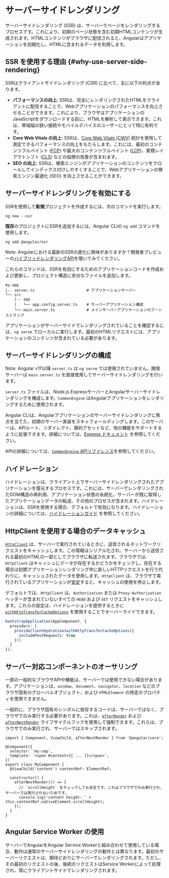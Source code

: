 # サーバーサイドレンダリング

サーバーサイドレンダリング (SSR) は、サーバーでページをレンダリングするプロセスです。これにより、初期のページ状態を含む初期HTMLコンテンツが生成されます。HTMLコンテンツがブラウザに配信されると、Angularはアプリケーションを初期化し、HTMLに含まれるデータを利用します。

## SSR を使用する理由 {#why-use-server-side-rendering}

SSRはクライアントサイドレンダリング (CSR) に比べて、主に以下の利点があります。

- **パフォーマンスの向上**: SSRは、完全にレンダリングされたHTMLをクライアントに配信することで、Webアプリケーションのパフォーマンスを向上させることができます。これにより、ブラウザはアプリケーションのJavaScriptをダウンロードする前に、HTMLを解析して表示できます。これは、帯域幅の狭い接続やモバイルデバイスのユーザーにとって特に有利です。
- **Core Web Vitals の向上**: SSRは、[Core Web Vitals (CWV)](https://web.dev/learn-core-web-vitals/) 統計を使用して測定できるパフォーマンスの向上をもたらします。これには、最初のコンテンツフルペイント ([FCP](https://developer.chrome.com/en/docs/lighthouse/performance/first-contentful-paint/)) や最大のコンテンツフルペイント ([LCP](https://web.dev/lcp/))、累積レイアウトシフト ([CLS](https://web.dev/cls/)) などの指標の改善が含まれます。
- **SEO の向上**: SSRは、検索エンジンがアプリケーションのコンテンツをクロールしてインデックス付けしやすくすることで、Webアプリケーションの検索エンジン最適化 (SEO) を向上させることができます。

## サーバーサイドレンダリングを有効にする

SSRを使用して**新規**プロジェクトを作成するには、次のコマンドを実行します。

```shell
ng new --ssr
```

**既存**のプロジェクトにSSRを追加するには、Angular CLIの `ng add` コマンドを使用します。

```shell
ng add @angular/ssr
```

Note: Angularにおける最新のSSRの進化に興味がありますか？開発者プレビューの[ハイブリッドレンダリングAPI](guide/hybrid-rendering)を覗いてみてください。

これらのコマンドは、SSRを有効にするためのアプリケーションコードを作成および更新し、プロジェクト構造に余分なファイルを追加します。

```
my-app
|-- server.ts                       # アプリケーションサーバー
└── src
    |-- app
    |   └── app.config.server.ts    # サーバーアプリケーション構成
    └── main.server.ts              # メインサーバーアプリケーションのブートストラップ
```

アプリケーションがサーバーサイドでレンダリングされていることを確認するには、`ng serve` でローカルに実行します。最初のHTMLリクエストには、アプリケーションのコンテンツが含まれている必要があります。

## サーバーサイドレンダリングの構成

Note: Angular v17以降 `server.ts` は `ng serve` では使用されていません。開発サーバーは `main.server.ts` を直接使用してサーバーサイドレンダリングを行います。

`server.ts` ファイルは、Node.js ExpressサーバーとAngularサーバーサイドレンダリングを構成します。`CommonEngine` はAngularアプリケーションをレンダリングするために使用されます。

<docs-code path="adev/src/content/examples/ssr/server.ts" visibleLines="[33,47]"></docs-code>

Angular CLIは、Angularアプリケーションのサーバーサイドレンダリングに焦点を当てた、初期のサーバー実装をスキャフォールディングします。このサーバーは、APIルート、リダイレクト、静的アセットなど、他の機能をサポートするように拡張できます。詳細については、[Express ドキュメント](https://expressjs.com/) を参照してください。

APIの詳細については、[`CommonEngine` APIリファレンス](api/ssr/node/CommonEngineRenderOptions)を参照してください。

## ハイドレーション

ハイドレーションは、クライアント上でサーバーサイドレンダリングされたアプリケーションを復元するプロセスです。これには、サーバーでレンダリングされたDOM構造の再利用、アプリケーション状態の永続化、サーバーが既に取得したアプリケーションデータの転送、その他のプロセスが含まれます。ハイドレーションは、SSRを使用する場合、デフォルトで有効になります。ハイドレーションの詳細については、[ハイドレーションガイド](guide/hydration) を参照してください。

## HttpClient を使用する場合のデータキャッシュ

[`HttpClient`](api/common/http/HttpClient) は、サーバーで実行されているときに、送信されるネットワークリクエストをキャッシュします。この情報はシリアル化され、サーバーから送信される最初のHTMLの一部としてブラウザに転送されます。ブラウザでは、`HttpClient` はキャッシュにデータが存在するかどうかをチェックし、存在する場合は初期アプリケーションレンダリング中に新しいHTTPリクエストを行う代わりに、キャッシュされたデータを使用します。`HttpClient` は、ブラウザで実行されているアプリケーションが[安定](api/core/ApplicationRef#isStable)すると、キャッシュの使用を停止します。

デフォルトでは、`HttpClient` は、`Authorization` または `Proxy-Authorization` ヘッダーが含まれていないすべての `HEAD` および `GET` リクエストをキャッシュします。これらの設定は、ハイドレーションを提供するときに [`withHttpTransferCacheOptions`](api/platform-browser/withHttpTransferCacheOptions) を使用することでオーバーライドできます。

```typescript
bootstrapApplication(AppComponent, {
  providers: [
    provideClientHydration(withHttpTransferCacheOptions({
      includePostRequests: true
    }))
  ]
});
```

## サーバー対応コンポーネントのオーサリング

一部の一般的なブラウザAPIや機能は、サーバーでは使用できない場合があります。アプリケーションは、`window`、`document`、`navigator`、`location` などのブラウザ固有のグローバルオブジェクト、および `HTMLElement` の特定のプロパティを使用できません。

一般的に、ブラウザ固有のシンボルに依存するコードは、サーバーではなく、ブラウザでのみ実行する必要があります。これは、[`afterRender`](api/core/afterRender) および [`afterNextRender`](api/core/afterNextRender) ライフサイクルフックを使用して強制できます。これらは、ブラウザでのみ実行され、サーバーではスキップされます。

```angular-ts
import { Component, ViewChild, afterNextRender } from '@angular/core';

@Component({
  selector: 'my-cmp',
  template: `<span #content>{{ ... }}</span>`,
})
export class MyComponent {
  @ViewChild('content') contentRef: ElementRef;

  constructor() {
    afterNextRender(() => {
      // `scrollHeight` をチェックしても安全です。これはブラウザでのみ実行され、サーバーでは実行されないためです。
      console.log('content height: ' + this.contentRef.nativeElement.scrollHeight);
    });
  }
}
```

## Angular Service Worker の使用

サーバーでAngularをAngular Service Workerと組み合わせて使用している場合、動作は通常のサーバーサイドレンダリングの動作とは異なります。最初のサーバーリクエストは、期待どおりにサーバーでレンダリングされます。ただし、その最初のリクエストの後、後続のリクエストはService Workerによって処理され、常にクライアントサイドでレンダリングされます。

